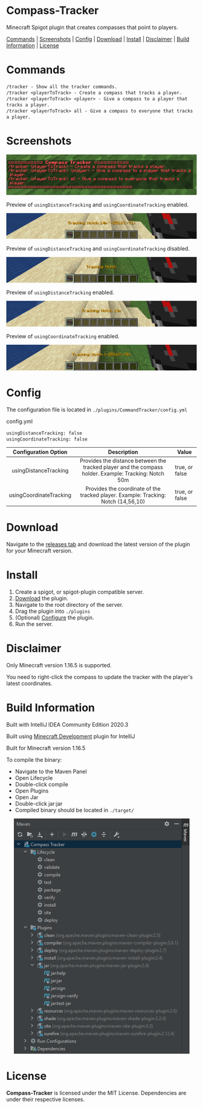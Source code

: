 # Compass-Tracker
 Minecraft Spigot plugin that creates compasses that point to players.
 
 [Commands](#cmds) | [Screenshots](#screenshots) | [Config](#config) | [Download](#download) | [Install](#install) | [Disclaimer](#disclaimer) | [Build Information](#buildinfo) | [License](#license)
 
# <a name="cmds"></a>Commands

    /tracker - Show all the tracker commands.
    /tracker <playerToTrack> - Create a compass that tracks a player.
    /tracker <playerToTrack> <player> - Give a compass to a player that tracks a player.
    /tracker <playerToTrack> all - Give a compass to everyone that tracks a player.

# <a name="screenshots"></a>Screenshots

<p align="center">
  <img src="https://github.com/kdserra/Compass-Tracker/blob/main/thumbnails/help.png?raw=true"/>
</p>

Preview of `usingDistanceTracking` and `usingCoordinateTracking` enabled.

<p align="center">
  <img src="https://github.com/kdserra/Compass-Tracker/blob/main/thumbnails/all.png?raw=true"/>
</p>

Preview of `usingDistanceTracking` and `usingCoordinateTracking` disabled.

<p align="center">
  <img src="https://github.com/kdserra/Compass-Tracker/blob/main/thumbnails/name.png?raw=true"/>
</p>

Preview of `usingDistanceTracking` enabled.

<p align="center">
  <img src="https://github.com/kdserra/Compass-Tracker/blob/main/thumbnails/dist.png?raw=true"/>
</p>

Preview of `usingCoordinateTracking` enabled.

<p align="center">
  <img src="https://github.com/kdserra/Compass-Tracker/blob/main/thumbnails/cord.png?raw=true"/>
</p>

# <a name="config"></a>Config

The configuration file is located in `./plugins/CommandTracker/config.yml`

config.yml

    usingDistanceTracking: false
    usingCoordinateTracking: false


|   Configuration Option  |                                               Description                                              | Value          |
|:-----------------------:|:------------------------------------------------------------------------------------------------------:|----------------|
|  usingDistanceTracking  | Provides the distance between the tracked player and the compass holder.  Example: Tracking: Notch 50m | true, or false |
| usingCoordinateTracking |           Provides the coordinate of the tracked player.  Example: Tracking: Notch (14,56,10)          | true, or false |

# <a name="download"></a>Download

Navigate to the [releases tab](https://github.com/kdserra/Compass-Tracker/releases) and download the latest version of the plugin for your Minecraft version.

# <a name="install"></a>Install

 1. Create a spigot, or spigot-plugin compatible server.
 2. [Download](#download) the plugin.
 3. Navigate to the root directory of the server.
 4. Drag the plugin into `./plugins`
 5. (Optional) [Configure](#config) the plugin.
 6. Run the server.

# <a name="download"></a>Disclaimer

Only Minecraft version 1.16.5 is supported.

You need to right-click the compass to update the tracker with the player's latest coordinates.

# <a name="buildinfo"></a>Build Information

Built with IntelliJ IDEA Community Edition 2020.3

Built using [Minecraft Development](https://plugins.jetbrains.com/plugin/8327-minecraft-development) plugin for IntelliJ

Built for Minecraft version 1.16.5

To compile the binary:

 - Navigate to the Maven Panel
 - Open Lifecycle
 - Double-click compile
 - Open Plugins
 - Open Jar
 - Double-click jar:jar
 - Compiled binary should be located in `./target/`

<p align="center">
  <img src="https://github.com/kdserra/Compass-Tracker/blob/main/thumbnails/maven-panel.png?raw=true"/>
</p>

# <a name="license"></a>License

**Compass-Tracker** is licensed under the MIT License.  Dependencies are under their respective licenses.
